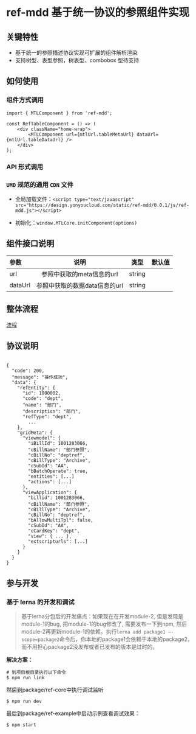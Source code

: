 # ref-mdd 基于统一协议的参照组件实现

## 关键特性

- 基于统一的参照描述协议实现可扩展的组件解析渲染
- 支持树型、表型参照，树表型、combobox 型待支持

## 如何使用

### 组件方式调用

```
import { MTLComponent } from 'ref-mdd';

const RefTableComponent = () => (
    <div className="home-wrap">
        <MTLComponent url={mtlUrl.tableMetaUrl} dataUrl={mtlUrl.tableDataUrl} />
    </div>
);

```

### API 形式调用



### `UMD` 规范的通用 `CDN` 文件

- 全局加载文件：`<script type="text/javascript" src="https://design.yonyoucloud.com/static/ref-mdd/0.0.1/js/ref-mdd.js"></script>`

- 初始化：`window.MTLCore.initComponent(options)`

## 组件接口说明
|参数|说明|类型|默认值|
|:--|:---:|:--:|---:|
|url|参照中获取的meta信息的url|string||
|dataUrl|参照中获取的数据data信息的url|string||
## 整体流程
[流程](https://raw.githubusercontent.com/whizbz11/Img/master/ref-mdd/ref-mdd.png)
## 协议说明

```

{
  "code": 200,
  "message": "操作成功",
  "data": {
    "refEntity": {
      "id": 1000002,
      "code": "dept",
      "name": "部门",
      "description": "部门",
      "refType": "dept",
	    ...
    },
    "gridMeta": {
      "viewmodel": {
        "iBillId": 1001283066,
        "cBillName": "部门参照",
        "cBillNo": "deptref",
        "cBillType": "Archive",
        "cSubId": "AA",
        "bBatchOperate": true,
        "entities": [...]
        "actions": [...]
      },
      "viewApplication": {
        "billid": 1001283066,
        "cBillName": "部门参照",
        "cBillType": "Archive",
        "cBillNo": "deptref",
        "bAllowMultiTpl": false,
        "cSubId": "AA",
        "cCardKey": "dept",
        "view": { ... },
        "extscripturls": [...]
      }
    }
  }
}
```

## 参与开发

### 基于 lerna 的开发和调试

> 基于lerna分包后的开发痛点：如果现在在开发module-2, 但是发现是module-1的bug, 把module-1的bug修改了, 需要发布一下到npm, 然后module-2再更新module-1的依赖。执行`lerna add package1 –-scope=package2`命令后，你本地的package1会依赖于本地的package2，而不用担心package2没发布或者已发布的版本是过时的。

**解决方案：**

```
# 到项目根目录执行以下命令
$ npm run link
```

然后到package/ref-core中执行调试监听

```
$ npm run dev
```

最后到package/ref-example中启动示例查看调试效果：

```
$ npm start
```

